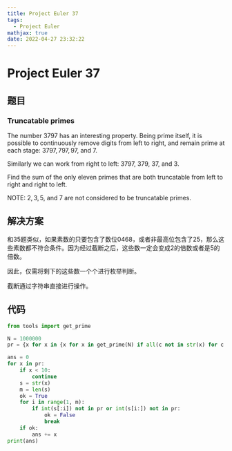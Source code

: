 ```yaml
---
title: Project Euler 37
tags:
  - Project Euler
mathjax: true
date: 2022-04-27 23:32:22
---
```


<escape><!-- more --></escape>

# Project Euler 37

## 题目

### Truncatable primes

The number $3797$ has an interesting property. Being prime itself, it is possible to continuously remove digits from left to right, and remain prime at each stage: $3797, 797, 97,$ and $7$.

Similarly we can work from right to left: $3797$, $379$, $37$, and $3$.

Find the sum of the only eleven primes that are both truncatable from left to right and right to left.

NOTE: $2, 3, 5,$ and $7$ are not considered to be truncatable primes.

## 解决方案

和35题类似，如果素数的只要包含了数位$0468$，或者非最高位包含了$25$，那么这些素数都不符合条件。因为经过截断之后，这些数一定会变成$2$的倍数或者是$5$的倍数。

因此，仅需将剩下的这些数一个个进行枚举判断。

截断通过字符串直接进行操作。

## 代码

```py
from tools import get_prime

N = 1000000
pr = {x for x in {x for x in get_prime(N) if all(c not in str(x) for c in "0468")} if all(c not in str(x)[1:] for c in "25")}

ans = 0
for x in pr:
    if x < 10:
        continue
    s = str(x)
    m = len(s)
    ok = True
    for i in range(1, m):
        if int(s[:i]) not in pr or int(s[i:]) not in pr:
            ok = False
            break
    if ok:
        ans += x
print(ans)
```
